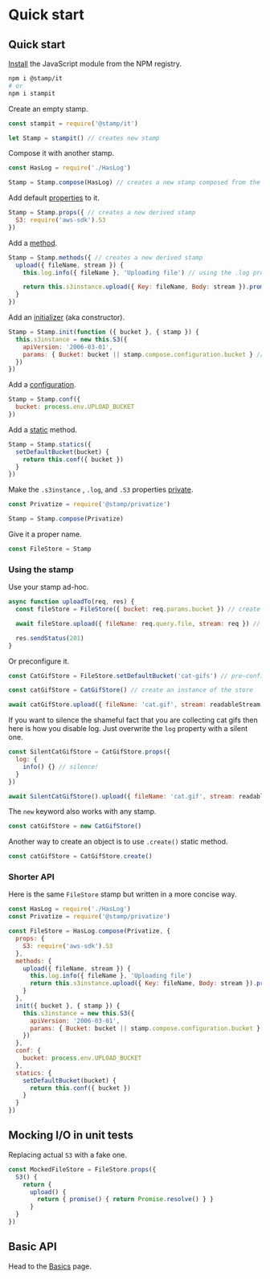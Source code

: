 # Quick start

## Quick start

[Install](../essentials/installation.md) the JavaScript module from the NPM registry.

```bash
npm i @stamp/it
# or
npm i stampit
```

Create an empty stamp.

```javascript
const stampit = require('@stamp/it')

let Stamp = stampit() // creates new stamp
```

Compose it with another stamp.

```javascript
const HasLog = require('./HasLog')

Stamp = Stamp.compose(HasLog) // creates a new stamp composed from the two
```

Add default [properties](https://github.com/stampit-org/docs/tree/cb1b11dcef3e3b0b3aa5212adcf9047a2f882b06/properties.md) to it.

```javascript
Stamp = Stamp.props({ // creates a new derived stamp
  S3: require('aws-sdk').S3
})
```

Add a [method](https://github.com/stampit-org/docs/tree/cb1b11dcef3e3b0b3aa5212adcf9047a2f882b06/methods.md).

```javascript
Stamp = Stamp.methods({ // creates a new derived stamp
  upload({ fileName, stream }) {
    this.log.info({ fileName }, 'Uploading file') // using the .log property composed in the beginning

    return this.s3instance.upload({ Key: fileName, Body: stream }).promise() // using .s3instance, see below
  }
})
```

Add an [initializer](https://github.com/stampit-org/docs/tree/cb1b11dcef3e3b0b3aa5212adcf9047a2f882b06/initializers.md) \(aka constructor\).

```javascript
Stamp = Stamp.init(function ({ bucket }, { stamp }) {
  this.s3instance = new this.S3({ 
    apiVersion: '2006-03-01', 
    params: { Bucket: bucket || stamp.compose.configuration.bucket } // using configuration.bucket, see below
  })
})
```

Add a [configuration](https://github.com/stampit-org/docs/tree/cb1b11dcef3e3b0b3aa5212adcf9047a2f882b06/configuration.md).

```javascript
Stamp = Stamp.conf({
  bucket: process.env.UPLOAD_BUCKET
})
```

Add a [static](https://github.com/stampit-org/docs/tree/cb1b11dcef3e3b0b3aa5212adcf9047a2f882b06/static-properties.md) method.

```javascript
Stamp = Stamp.statics({
  setDefaultBucket(bucket) {
    return this.conf({ bucket })
  }
})
```

Make the `.s3instance` , `.log`, and `.S3` properties [private](https://github.com/stampit-org/docs/tree/cb1b11dcef3e3b0b3aa5212adcf9047a2f882b06/stampprivatize.md).

```javascript
const Privatize = require('@stamp/privatize')

Stamp = Stamp.compose(Privatize)
```

Give it a proper name.

```javascript
const FileStore = Stamp
```

### Using the stamp

Use your stamp ad-hoc.

```javascript
async function uploadTo(req, res) {
  const fileStore = FileStore({ bucket: req.params.bucket }) // create instance

  await fileStore.upload({ fileName: req.query.file, stream: req }) // use the method of the stamp

  res.sendStatus(201)
}
```

Or preconfigure it.

```javascript
const CatGifStore = FileStore.setDefaultBucket('cat-gifs') // pre-configuring the bucket name

const catGifStore = CatGifStore() // create an instance of the store

await catGifStore.upload({ fileName: 'cat.gif', stream: readableStream })
```

If you want to silence the shameful fact that you are collecting cat gifs then here is how you disable log. Just overwrite the `log` property with a silent one.

```javascript
const SilentCatGifStore = CatGifStore.props({
  log: {
    info() {} // silence!
  }
})

await SilentCatGifStore().upload({ fileName: 'cat.gif', stream: readableStream })
```

The `new` keyword also works with any stamp.

```javascript
const catGifStore = new CatGifStore()
```

Another way to create an object is to use `.create()` static method.

```javascript
const catGifStore = CatGifStore.create()
```

### Shorter API

Here is the same `FileStore` stamp but written in a more concise way.

```javascript
const HasLog = require('./HasLog')
const Privatize = require('@stamp/privatize')

const FileStore = HasLog.compose(Privatize, {
  props: {
    S3: require('aws-sdk').S3
  },
  methods: {
    upload({ fileName, stream }) {
      this.log.info({ fileName }, 'Uploading file')
      return this.s3instance.upload({ Key: fileName, Body: stream }).promise()
    }
  },
  init({ bucket }, { stamp }) {
    this.s3instance = new this.S3({ 
      apiVersion: '2006-03-01', 
      params: { Bucket: bucket || stamp.compose.configuration.bucket }
    })
  },
  conf: {
    bucket: process.env.UPLOAD_BUCKET
  },
  statics: {
    setDefaultBucket(bucket) {
      return this.conf({ bucket })
    }
  }
})
```

## Mocking I/O in unit tests

Replacing actual `S3` with a fake one.

```javascript
const MockedFileStore = FileStore.props({
  S3() {
    return {
      upload() {
        return { promise() { return Promise.resolve() } }
      }
  }
})
```

## Basic API

Head to the [Basics](https://github.com/stampit-org/docs/tree/cb1b11dcef3e3b0b3aa5212adcf9047a2f882b06/basics.md) page.

